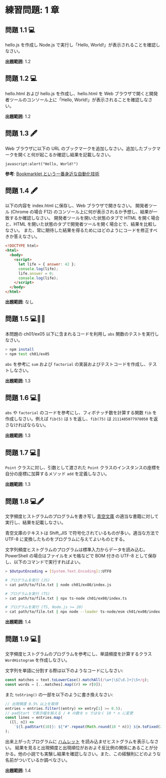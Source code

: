 # 練習問題: 1 章

## 問題 1.1 💻

hello.js を作成し Node.js で実行し「Hello, World!」が表示されることを確認しなさい。

**出題範囲**: 1.2

## 問題 1.2 💻

hello.html および hello.js を作成し、hello.html を Web ブラウザで開くと開発者ツールのコンソール上に「Hello, World!」が表示されることを確認しなさい。

**出題範囲**: 1.2

## 問題 1.3 🖋️

Web ブラウザに以下の URL のブックマークを追加しなさい。追加したブックマークを開くと何が起こるか確認し結果を記載しなさい。

```text
javascript:alert("Hello, World!")
```

**参考**: [Bookmarklet という一番身近な自動化技術](https://blog.jxck.io/entries/2018-01-12/let-it-bookmarklet.html#bookmarklet)

## 問題 1.4 🖋️

以下の内容を index.html に保存し、Web ブラウザで開きなさい。
開発者ツール (Chrome の場合 F12) のコンソール上に何が表示されるか予想し、結果が一致するか確認しなさい。
開発者ツールを開いた状態のタブで HTML を開く場合と、HTML を開いた状態のタブで開発者ツールを開く場合とで、結果を比較しなさい。
また、常に期待した結果を得るためにはどのようにコードを修正すべきか答えなさい。

```html
<!DOCTYPE html>
<html>
  <body>
    <script>
      let life = { answer: 42 };
      console.log(life);
      life.answer = 0;
      console.log(life);
    </script>
  </body>
</html>
```

**出題範囲**: なし

## 問題 1.5 💻📄🧪

本問題の ch01/ex05 以下に含まれるコードを利用し `abs` 関数のテストを実行しなさい。

```sh
> npm install
> npm test ch01/ex05
```

`abs` を参考に `sum` および `factorial` の実装およびテストコードを作成し、テストしなさい。

**出題範囲**: 1.3

## 問題 1.6 💻🧪

`abs` や `factorial` のコードを参考にし、フィボナッチ数を計算する関数 `fib` を作成しなさい。例えば `fib(5)` は `5` を返し、`fib(75)` は `2111485077978050` を返さなければならない。

**出題範囲**: 1.3

## 問題 1.7 💻🧪

`Point` クラスに対し、引数として渡された `Point` クラスのインスタンスの座標を自分の座標に加算するメソッド `add` を定義しなさい。

**出題範囲**: 1.3

## 問題 1.8 💻🖋️

文字頻度ヒストグラムのプログラムを書き写し [青空文庫](https://www.aozora.gr.jp/) の適当な書籍に対して実行し、結果を記載しなさい。

青空文庫のテキストは Shift_JIS で符号化されているものが多い。適当な方法で UTF-8 に変換したものをプログラムに与えてよいものとする。

文字列頻度ヒストグラムのプログラムは標準入力からデータを読み込む。
PowerShell の場合はファイルをメモ帳などで BOM 付きの UTF-8 として保存し、以下のコマンドで実行すればよい。

```sh
> $OutputEncoding = [System.Text.Encoding]::UTF8

# プログラムを実行 (JS)
> cat path/to/file.txt | node ch01/ex08/index.js

# プログラムを実行 (TS)
> cat path/to/file.txt | npx ts-node ch01/ex08/index.ts

# プログラムを実行 (TS, Node.js >= 20)
> cat path/to/file.txt | npx node --loader ts-node/esm ch01/ex08/index.ts
```

**出題範囲**: 1.4

## 問題 1.9 💻💪

文字頻度ヒストグラムのプログラムを参考にし、単語頻度を計算するクラス `WordHistogram` を作成しなさい。

文字列を単語に分割する際は以下のようなコードにしなさい:

```js
const matches = text.toLowerCase().matchAll(/\w+|\$[\d.]+|\S+/g);
const words = [...matches].map((r) => r[0]);
```

また `toString()` の一部を以下のように書き換えなさい:

```js
// 出現頻度 0.5% 以上を取得
entries = entries.filter((entry) => entry[1] >= 0.5);
// padStart で表示幅を揃える / # の数を n ではなく 10 * n に変更
const lines = entries.map(
  ([l, n]) =>
    `${l.padStart(10)}: ${"#".repeat(Math.round(10 * n))} ${n.toFixed(2)}%`
);
```

出来上がったプログラムに [ハムレット](https://www.folger.edu/explore/shakespeares-works/download/#hamlet) を読み込ませヒストグラムを表示しなさい。
結果を見ると出現頻度と出現順位がおおよそ反比例の関係にあることが分かる。他の小説でも実験し結果を確認しなさい。また、この経験則にどのような名前がついているか調べなさい。

**出題範囲**: 1.4
